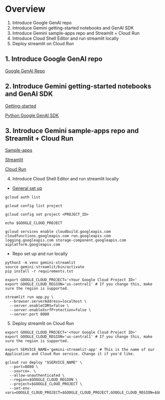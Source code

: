 # Overview

1. Introduce Google GenAI repo
2. Introduce Gemini getting-started notebooks and GenAI SDK
3. Introduce Gemini sample-apps repo and Streamlit + Cloud Run
4. Introduce Cloud Shell Editor and run streamlit locally
5. Deploy streamlit on Cloud Run

## 1. Introduce Google GenAI repo

[Google GenAI Repo](https://github.com/GoogleCloudPlatform/generative-ai/tree/main)

## 2. Introduce Gemini getting-started notebooks and GenAI SDK

[Getting-started](https://github.com/GoogleCloudPlatform/generative-ai/tree/main/gemini/getting-started)

[Python Google GenAI SDK](https://googleapis.github.io/python-genai/index.html)

## 3. Introduce Gemini sample-apps repo and Streamlit + Cloud Run

[Sample-apps](https://github.com/GoogleCloudPlatform/generative-ai/tree/main/gemini/sample-apps)

[Streamlit](https://docs.streamlit.io/)

[Cloud Run](https://cloud.google.com/run/docs/overview/what-is-cloud-run)

4. Introduce Cloud Shell Editor and run streamlit locally

- [General set up](https://github.com/GoogleCloudPlatform/generative-ai/blob/main/gemini/sample-apps/SETUP.md)

```
gcloud auth list

gcloud config list project

gcloud config set project <PROJECT_ID>

echo $GOOGLE_CLOUD_PROJECT

gcloud services enable cloudbuild.googleapis.com cloudfunctions.googleapis.com run.googleapis.com logging.googleapis.com storage-component.googleapis.com aiplatform.googleapis.com
```

- Repo set up and run locally

```
python3 -m venv gemini-streamlit
source gemini-streamlit/bin/activate
pip install -r requirements.txt

export GOOGLE_CLOUD_PROJECT='<Your Google Cloud Project ID>'
export GOOGLE_CLOUD_REGION='us-central1' # If you change this, make sure the region is supported.

streamlit run app.py \
  --browser.serverAddress=localhost \
  --server.enableCORS=false \
  --server.enableXsrfProtection=false \
  --server.port 8080
```

5. Deploy streamlit on Cloud Run

```
export GOOGLE_CLOUD_PROJECT='<Your Google Cloud Project ID>'
export GOOGLE_CLOUD_REGION='us-central1' # If you change this, make sure the region is supported.

export SERVICE_NAME='gemini-streamlit-app' # This is the name of our Application and Cloud Run service. Change it if you'd like.

gcloud run deploy "$SERVICE_NAME" \
  --port=8080 \
  --source=. \
  --allow-unauthenticated \
  --region=$GOOGLE_CLOUD_REGION \
  --project=$GOOGLE_CLOUD_PROJECT \
  --set-env-vars=GOOGLE_CLOUD_PROJECT=$GOOGLE_CLOUD_PROJECT,GOOGLE_CLOUD_REGION=$GOOGLE_CLOUD_REGION
```
